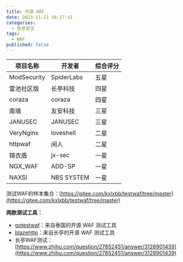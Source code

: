 ```yaml
---
title: 开源 WAF
date: 2023-11-21 16:27:41
categories:
  - 信息安全
tags:
  - WAF
published: false
---
```


|项目名称|开发者|综合评分|
|---|---|---|
|ModSecurity|SpiderLabs|五星|
|雷池社区版|长亭科技|四星|
|coraza|coraza|四星|
|南墙|友安科技|三星|
|JANUSEC|JANUSEC|三星|
|VeryNginx|loveshell|二星|
|httpwaf|闲人|二星|
|锦衣盾|jx-sec|一星|
|NGX_WAF|ADD-SP|一星|
|NAXSI|NBS SYSTEM|一星|


测试WAF的样本集合：[https://gitee.com/kxlxbb/testwaf/tree/master](https://gitee.com/kxlxbb/testwaf/tree/master)

**两款测试工具：**

- [gotestwaf](https://github.com/wallarm/gotestwaf)：来自泰国的开源 WAF 测试工具
- [blazehttp](https://github.com/chaitin/blazehttp)：来自长亭的开源 WAF 测试工具
- 长亭WAF测试：[https://www.zhihu.com/question/27852451/answer/3128901439](https://www.zhihu.com/question/27852451/answer/3128901439)

